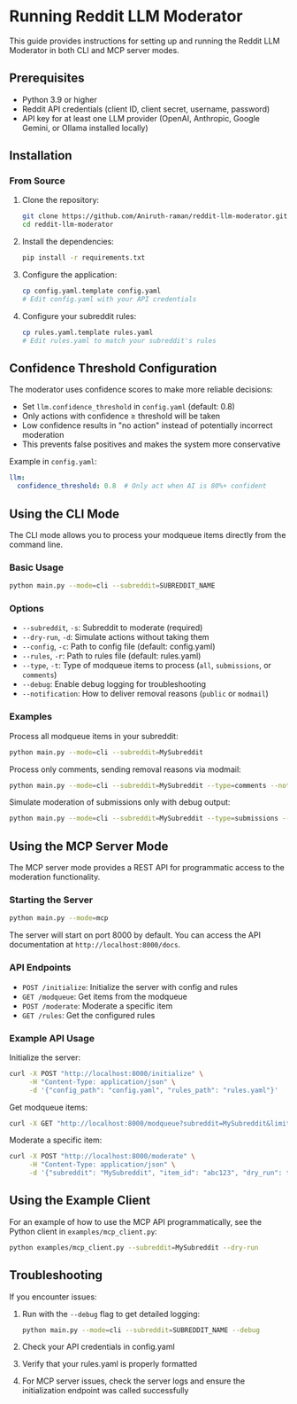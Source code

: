 # Running Reddit LLM Moderator

This guide provides instructions for setting up and running the Reddit LLM Moderator in both CLI and MCP server modes.

## Prerequisites

- Python 3.9 or higher
- Reddit API credentials (client ID, client secret, username, password)
- API key for at least one LLM provider (OpenAI, Anthropic, Google Gemini, or Ollama installed locally)

## Installation

### From Source

1. Clone the repository:
   ```bash
   git clone https://github.com/Aniruth-raman/reddit-llm-moderator.git
   cd reddit-llm-moderator
   ```

2. Install the dependencies:
   ```bash
   pip install -r requirements.txt
   ```

3. Configure the application:
   ```bash
   cp config.yaml.template config.yaml
   # Edit config.yaml with your API credentials
   ```

4. Configure your subreddit rules:
   ```bash
   cp rules.yaml.template rules.yaml
   # Edit rules.yaml to match your subreddit's rules
   ```

## Confidence Threshold Configuration

The moderator uses confidence scores to make more reliable decisions:

- Set `llm.confidence_threshold` in `config.yaml` (default: 0.8)
- Only actions with confidence ≥ threshold will be taken
- Low confidence results in "no action" instead of potentially incorrect moderation
- This prevents false positives and makes the system more conservative

Example in `config.yaml`:
```yaml
llm:
  confidence_threshold: 0.8  # Only act when AI is 80%+ confident
```

## Using the CLI Mode

The CLI mode allows you to process your modqueue items directly from the command line.

### Basic Usage

```bash
python main.py --mode=cli --subreddit=SUBREDDIT_NAME
```

### Options

- `--subreddit`, `-s`: Subreddit to moderate (required)
- `--dry-run`, `-d`: Simulate actions without taking them
- `--config`, `-c`: Path to config file (default: config.yaml)
- `--rules`, `-r`: Path to rules file (default: rules.yaml)
- `--type`, `-t`: Type of modqueue items to process (`all`, `submissions`, or `comments`)
- `--debug`: Enable debug logging for troubleshooting
- `--notification`: How to deliver removal reasons (`public` or `modmail`)

### Examples

Process all modqueue items in your subreddit:
```bash
python main.py --mode=cli --subreddit=MySubreddit
```

Process only comments, sending removal reasons via modmail:
```bash
python main.py --mode=cli --subreddit=MySubreddit --type=comments --notification=modmail
```

Simulate moderation of submissions only with debug output:
```bash
python main.py --mode=cli --subreddit=MySubreddit --type=submissions --dry-run --debug
```

## Using the MCP Server Mode

The MCP server mode provides a REST API for programmatic access to the moderation functionality.

### Starting the Server

```bash
python main.py --mode=mcp
```

The server will start on port 8000 by default. You can access the API documentation at `http://localhost:8000/docs`.

### API Endpoints

- `POST /initialize`: Initialize the server with config and rules
- `GET /modqueue`: Get items from the modqueue
- `POST /moderate`: Moderate a specific item
- `GET /rules`: Get the configured rules

### Example API Usage

Initialize the server:
```bash
curl -X POST "http://localhost:8000/initialize" \
     -H "Content-Type: application/json" \
     -d '{"config_path": "config.yaml", "rules_path": "rules.yaml"}'
```

Get modqueue items:
```bash
curl -X GET "http://localhost:8000/modqueue?subreddit=MySubreddit&limit=10&item_type=all"
```

Moderate a specific item:
```bash
curl -X POST "http://localhost:8000/moderate" \
     -H "Content-Type: application/json" \
     -d '{"subreddit": "MySubreddit", "item_id": "abc123", "dry_run": true, "notification_method": "public"}'
```

## Using the Example Client

For an example of how to use the MCP API programmatically, see the Python client in `examples/mcp_client.py`:

```bash
python examples/mcp_client.py --subreddit=MySubreddit --dry-run
```

## Troubleshooting

If you encounter issues:

1. Run with the `--debug` flag to get detailed logging:
   ```bash
   python main.py --mode=cli --subreddit=SUBREDDIT_NAME --debug
   ```

2. Check your API credentials in config.yaml

3. Verify that your rules.yaml is properly formatted

4. For MCP server issues, check the server logs and ensure the initialization endpoint was called successfully
